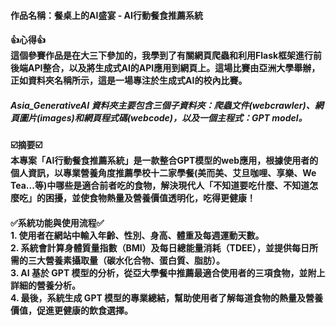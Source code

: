 <h4>作品名稱：餐桌上的AI盛宴 - AI行動餐食推薦系統</h4>
<h4>
  👍心得👍<br>
  這個參賽作品是在大三下參加的，我學到了有關網頁爬蟲和利用Flask框架進行前後端API整合，以及將生成式AI的API應用到網頁上。這場比賽由亞洲大學舉辦，正如資料夾名稱所示，這是一場專注於生成式AI的校內比賽。
</h4>

<h5>Asia_GenerativeAI 資料夾主要包含三個子資料夾：爬蟲文件(webcrawler)、網頁圖片(images)和網頁程式碼(webcode)，以及一個主程式：GPT model。</h5>

<h4>
☑️摘要☑️<br>
本專案「AI行動餐食推薦系統」是一款整合GPT模型的web應用，根據使用者的個人資訊，以專業營養角度推薦學校十二家學餐(美而美、艾旦咖哩、享樂、We Tea...等)中哪些是適合前者吃的食物，解決現代人「不知道要吃什麼、不知道怎麼吃」的困擾，並使食物熱量及營養價值透明化，吃得更健康！
</h4>

<h4>
✅系統功能與使用流程✅<br>
1. 使用者在網站中輸入年齡、性別、身高、體重及每週運動天數。<br>
2. 系統會計算身體質量指數（BMI）及每日總能量消耗（TDEE），並提供每日所需的三大營養素攝取量（碳水化合物、蛋白質、脂肪）。<br>
3. AI 基於 GPT 模型的分析，從亞大學餐中推薦最適合使用者的三項食物，並附上詳細的營養分析。<br>
4. 最後，系統生成 GPT 模型的專業總結，幫助使用者了解每道食物的熱量及營養價值，促進更健康的飲食選擇。<br>
</h4>
